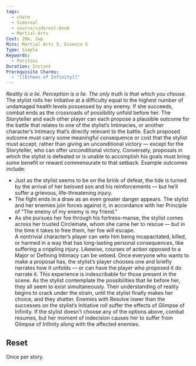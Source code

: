 ```yaml
---
tags:
  - charm
  - Sidereal
  - source/sidereal-book
  - Martial-Arts
Cost: 20m, 2wp
Mins: Martial Arts 5, Essence 5
Type: Simple
Keywords:
  - Perilous
Duration: Instant
Prerequisite Charms:
  - "[[Echoes of Infinity]]"
---
```

*Reality is a lie. Perception is a lie. The only truth is that which you choose.*
The stylist rolls her Initiative at a difficulty equal to the highest number of undamaged health levels possessed by any enemy. If she succeeds, combat ends as the crossroads of possibility unfold before her. The Storyteller and each other player can each propose a plausible outcome for the battle that relates to one of the stylist’s Intimacies, or another character’s Intimacy that’s directly relevant to the battle. Each proposed outcome must carry some meaningful consequence or cost that the stylist must accept, rather than giving an unconditional victory — except for the Storyteller, who can offer unconditional victory. Conversely, proposals in which the stylist is defeated or is unable to accomplish his goals must bring some benefit or reward commensurate to that setback. Example outcomes include: 
- Just as the stylist seems to be on the brink of defeat, the tide is turned by the arrival of her beloved son and his reinforcements — but he’ll suffer a grievous, life-threatening injury. 
- The fight ends in a draw as an even greater danger appears. The stylist and her enemies join forces against it, in accordance with her Principle of “The enemy of my enemy is my friend.” 
- As she pursues her foe through his fortress-manse, the stylist comes across her trusted Circlemate, whom she came her to rescue — but in the time it takes to free them, her foe will escape.  
A nontrivial character’s player can veto him being incapacitated, killed, or harmed in a way that has long-lasting personal consequences, like suffering a crippling injury. Likewise, courses of action opposed to a Major or Defining Intimacy can be vetoed. Once everyone who wants to make a proposal has, the stylist’s player chooses one and briefly narrates how it unfolds — or can have the player who proposed it do narrate it. This experience is indescribable for those present in the scene. As the stylist contemplate the possibilities that lie before her, they all seem to exist simultaneously. Their understanding of reality begins to crack under the strain, until the stylist finally makes her choice, and they shatter. Enemies with Resolve lower than the successes on the stylist’s Initiative roll suffer the effects of Glimpse of Infinity. If the stylist doesn’t choose any of the options above, combat resumes, but her moment of indecision causes her to suffer from Glimpse of Infinity along with the affected enemies. 
## Reset
Once per story.